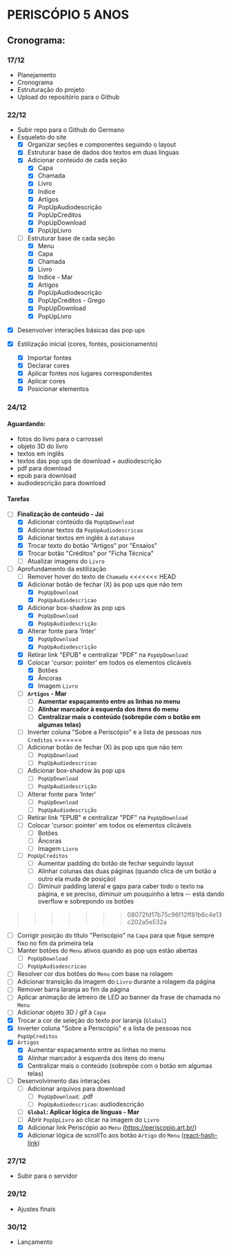# PERISCÓPIO 5 ANOS

## Cronograma:
### 17/12
- Planejamento
- Cronograma
- Estruturação do projeto
- Upload do repositório para o Github

### 22/12

- Subir repo para o Github do Germano
- Esqueleto do site
  - [x] Organizar seções e componentes seguindo o layout
  - [x] Estruturar base de dados dos textos em duas línguas
  - [x] Adicionar conteúdo de cada seção
      - [x] Capa
      - [x] Chamada
      - [x] Livro
      - [x] Indice
      - [x] Artigos
      - [x] PopUpAudiodescrição
      - [x] PopUpCreditos
      - [x] PopUpDownload
      - [x] PopUpLivro
  - [ ] Estruturar base de cada seção
      - [x] Menu
      - [x] Capa
      - [x] Chamada
      - [x] Livro
      - [x] Indice - Mar
      - [x] Artigos
      - [x] PopUpAudiodescrição
      - [x] PopUpCreditos - Grego
      - [x] PopUpDownload
      - [x] PopUpLivro
- [x] Desenvolver interações básicas das pop ups

- [x] Estilização inicial (cores, fontes, posicionamento)
  - [x] Importar fontes
  - [x] Declarar cores
  - [x] Aplicar fontes nos lugares correspondentes
  - [x] Aplicar cores
  - [x] Posicionar elementos

### 24/12
#### Aguardando: 
- fotos do livro para o carrossel
- objeto 3D do livro
- textos em inglês
- textos das pop ups de download + audiodescrição
- pdf para download
- epub para download
- audiodescrição para download

#### Tarefas
- [ ] **Finalização de conteúdo - Jai**
  - [x] Adicionar conteúdo da `PopUpDownload`
  - [x] Adicionar textos da `PopUpAudiodescricao`
  - [x] Adicionar textos em inglês à `database`
  - [x] Trocar texto do botão "Artigos" por "Ensaios"
  - [x] Trocar botão "Créditos" por "Ficha Técnica"
  - [ ] Atualizar imagens do `Livro`

- [ ] Aprofundamento da estilização 
  - [ ] Remover hover do texto de `Chamada`
<<<<<<< HEAD
  - [x] Adicionar botão de fechar (X) às pop ups que não tem
    - [x] `PopUpDownload`
    - [x] `PopUpAudiodescricao`
  - [X] Adicionar box-shadow às pop ups
    - [x] `PopUpDownload`
    - [x] `PopUpAudiodescrição`
  - [x] Alterar fonte para 'Inter'
    - [x] `PopUpDownload`
    - [x] `PopUpAudiodescrição`
  - [x] Retirar link "EPUB" e centralizar "PDF" na `PopUpDownload`
  - [x] Colocar 'cursor: pointer' em todos os elementos clicáveis
    - [x] Botões
    - [x] Âncoras
    - [x] Imagem `Livro`
  - [ ] **`Artigos` - Mar**
    - [ ] **Aumentar espaçamento entre as linhas no menu**
    - [ ] **Alinhar marcador à esquerda dos itens do menu**
    - [ ] **Centralizar mais o conteúdo (sobrepõe com o botão em algumas telas)**
  - [ ] Inverter coluna "Sobre a Periscópio" e a lista de pessoas nos `Creditos`
=======
  - [ ] Adicionar botão de fechar (X) às pop ups que não tem
    - [ ] `PopUpDownload`
    - [ ] `PopUpAudiodescricao`
  - [ ] Adicionar box-shadow às pop ups
    - [ ] `PopUpDownload`
    - [ ] `PopUpAudiodescrição`
  - [ ] Alterar fonte para 'Inter'
    - [ ] `PopUpDownload`
    - [ ] `PopUpAudiodescrição`
  - [ ] Retirar link "EPUB" e centralizar "PDF" na `PopUpDownload`
  - [ ] Colocar 'cursor: pointer' em todos os elementos clicáveis
    - [ ] Botões
    - [ ] Âncoras
    - [ ] Imagem `Livro`
  - [ ] `PopUpCreditos`
    - [ ] Aumentar padding do botão de fechar seguindo layout
    - [ ] Alinhar colunas das duas páginas (quando clica de um botão a outro ela muda de posição)
    - [ ] Diminuir padding lateral e gaps para caber todo o texto na página, e se preciso, diminuir um pouquinho a letra -- está dando overflow e sobrepondo os botões
>>>>>>> 08072fd17b75c96f12ff81b6c4e13c202a5e532a
  - [ ] Corrigir posição do título "Periscópio" na `Capa` para que fique sempre fixo no fim da primeira tela
  - [ ] Manter botões do `Menu` ativos quando as pop ups estão abertas
    - [ ] `PopUpDownload`
    - [ ] `PopUpAudiodescricao`
  - [ ] Resolver cor dos botões do `Menu` com base na rolagem
  - [ ] Adicionar transição da imagem do `Livro` durante a rolagem da página
  - [ ] Remover barra laranja ao fim da página
  - [ ] Aplicar animação de letreiro de LED ao banner da frase de chamada no `Menu`
  - [ ] Adicionar objeto 3D / gif à `Capa`
  - [x] Trocar a cor de seleção do texto por laranja (`Global`)
  - [x] Inverter coluna "Sobre a Periscópio" e a lista de pessoas nos `PopUpCreditos`
  - [x] `Artigos`
    - [x] Aumentar espaçamento entre as linhas no menu
    - [x] Alinhar marcador à esquerda dos itens do menu
    - [x] Centralizar mais o conteúdo (sobrepõe com o botão em algumas telas)

- [ ] Desenvolvimento das interações
  - [ ] Adicionar arquivos para download
    - [ ] `PopUpDownload`: .pdf
    - [ ] `PopUpAudiodescricao`: audiodescrição
  - [ ] **`Global`: Aplicar lógica de línguas - Mar**
  - [ ] Abrir `PopUpLivro` ao clicar na imagem do `Livro`
  - [x] Adicionar link Periscópio ao `Menu` (https://periscopio.art.br/)
  - [x] Adicionar lógica de scrollTo aos botão `Artigo` do `Menu` ([react-hash-link](https://www.npmjs.com/package/react-hash-link))

### 27/12
- Subir para o servidor

### 29/12
- Ajustes finais

### 30/12
- Lançamento